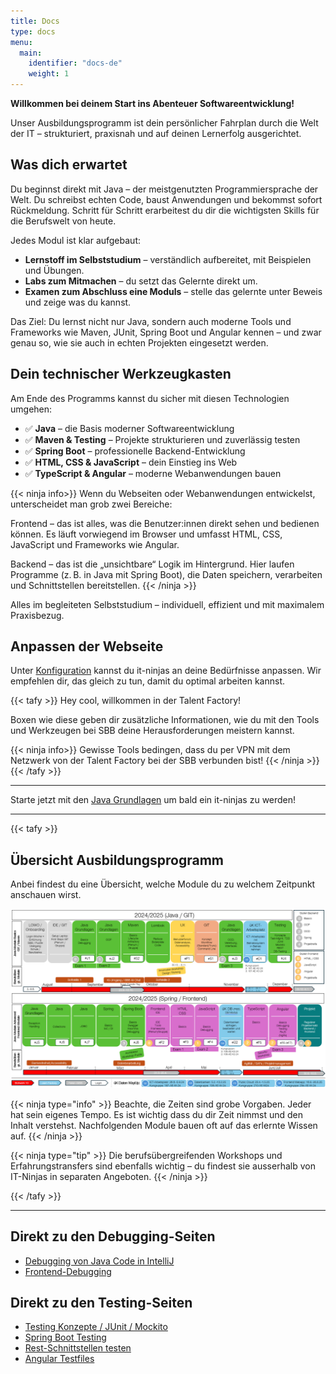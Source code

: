 ```yaml
---
title: Docs
type: docs
menu:
  main:
    identifier: "docs-de"
    weight: 1
---
```


**Willkommen bei deinem Start ins Abenteuer Softwareentwicklung!**

Unser Ausbildungsprogramm ist dein persönlicher Fahrplan durch die Welt der IT – strukturiert, praxisnah und auf deinen Lernerfolg ausgerichtet.

## Was dich erwartet

Du beginnst direkt mit Java – der meistgenutzten Programmiersprache der Welt. Du schreibst echten Code, baust Anwendungen und bekommst sofort Rückmeldung. Schritt für Schritt erarbeitest du dir die wichtigsten Skills für die Berufswelt von heute.

Jedes Modul ist klar aufgebaut:

- **Lernstoff im Selbststudium** – verständlich aufbereitet, mit Beispielen und Übungen.
- **Labs zum Mitmachen** – du setzt das Gelernte direkt um.
- **Examen zum Abschluss eine Moduls** – stelle das gelernte unter Beweis und zeige was du kannst.

Das Ziel: Du lernst nicht nur Java, sondern auch moderne Tools und Frameworks wie Maven, JUnit, Spring Boot und Angular kennen – und zwar genau so, wie sie auch in echten Projekten eingesetzt werden.

## Dein technischer Werkzeugkasten

Am Ende des Programms kannst du sicher mit diesen Technologien umgehen:

- ✅ **Java** – die Basis moderner Softwareentwicklung
- ✅ **Maven & Testing** – Projekte strukturieren und zuverlässig testen
- ✅ **Spring Boot** – professionelle Backend-Entwicklung
- ✅ **HTML, CSS & JavaScript** – dein Einstieg ins Web
- ✅ **TypeScript & Angular** – moderne Webanwendungen bauen

{{< ninja info>}}
Wenn du Webseiten oder Webanwendungen entwickelst, unterscheidet man grob zwei Bereiche:

Frontend – das ist alles, was die Benutzer:innen direkt sehen und bedienen können. Es läuft vorwiegend im Browser und
umfasst HTML, CSS, JavaScript und Frameworks wie Angular.

Backend – das ist die „unsichtbare“ Logik im Hintergrund. Hier laufen Programme (z. B. in Java mit Spring Boot), die
Daten speichern, verarbeiten und Schnittstellen bereitstellen.
{{< /ninja >}}

Alles im begleiteten Selbststudium – individuell, effizient und mit maximalem Praxisbezug.

## Anpassen der Webseite

Unter [Konfiguration](../config/) kannst du it-ninjas an deine Bedürfnisse anpassen. Wir empfehlen dir, das gleich zu tun, damit du optimal arbeiten kannst.

{{< tafy >}}
Hey cool, willkommen in der Talent Factory!

Boxen wie diese geben dir zusätzliche Informationen, wie du mit den Tools und Werkzeugen bei SBB deine Herausforderungen meistern kannst.

{{< ninja info>}}
Gewisse Tools bedingen, dass du per VPN mit dem Netzwerk von der Talent Factory bei der SBB verbunden bist!
{{< /ninja >}}
{{< /tafy >}}

---

Starte jetzt mit den [Java Grundlagen](./02_java/03_java-grundlagen/) um bald ein it-ninjas zu werden!

---

{{< tafy >}}

## Übersicht Ausbildungsprogramm

Anbei findest du eine Übersicht, welche Module du zu welchem Zeitpunkt anschauen wirst.

[![Ausbildungsprogramm Übersicht](../docs/overview/ausbildungsprogramm_uebersicht.png)](../docs/overview/ausbildungsprogramm_uebersicht.png)

{{< ninja type="info" >}}
Beachte, die Zeiten sind grobe Vorgaben. Jeder hat sein eigenes Tempo. Es ist wichtig dass du dir Zeit nimmst und den Inhalt verstehst. Nachfolgenden Module bauen oft auf das erlernte Wissen auf.
{{< /ninja >}}

{{< ninja type="tip" >}}
Die berufsübergreifenden Workshops und Erfahrungstransfers sind ebenfalls wichtig – du findest sie ausserhalb von IT-Ninjas in separaten Angeboten.
{{< /ninja >}}

{{< /tafy >}}

---

## Direkt zu den Debugging-Seiten

- [Debugging von Java Code in IntelliJ](02_java/03_java-grundlagen/10_debugging/)
- [Frontend-Debugging](03_web/03_javascript/24_debugging/)

## Direkt zu den Testing-Seiten

- [Testing Konzepte / JUnit / Mockito](02_java/08_java-testing)
- [Spring Boot Testing](02_java/12_spring-framework/10_spring-boot-testing)
- [Rest-Schnittstellen testen](02_java/12_spring-framework/09_rest-testing/)
- [Angular Testfiles](03_web/06_angular/02_7_unit-test/)
